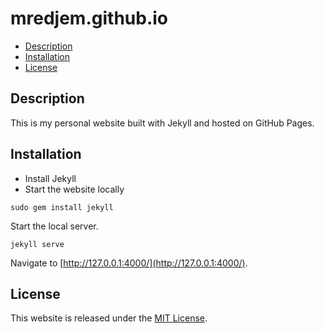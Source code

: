 # mredjem.github.io

  - [Description](#description)
  - [Installation](#installation)
  - [License](#license)
  
## Description

This is my personal website built with Jekyll and hosted on GitHub Pages.

## Installation

  * Install Jekyll
  * Start the website locally

````
sudo gem install jekyll
````

Start the local server.

````
jekyll serve
````

Navigate to [http://127.0.0.1:4000/](http://127.0.0.1:4000/).

## License

This website is released under the [MIT License](http://www.opensource.org/licenses/MIT).

